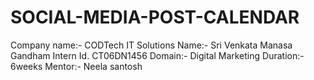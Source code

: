 # SOCIAL-MEDIA-POST-CALENDAR
Company name:- CODTech IT Solutions 
Name:- Sri Venkata Manasa Gandham
Intern Id. CT06DN1456
Domain:- Digital Marketing
Duration:- 6weeks
Mentor:- Neela santosh 
